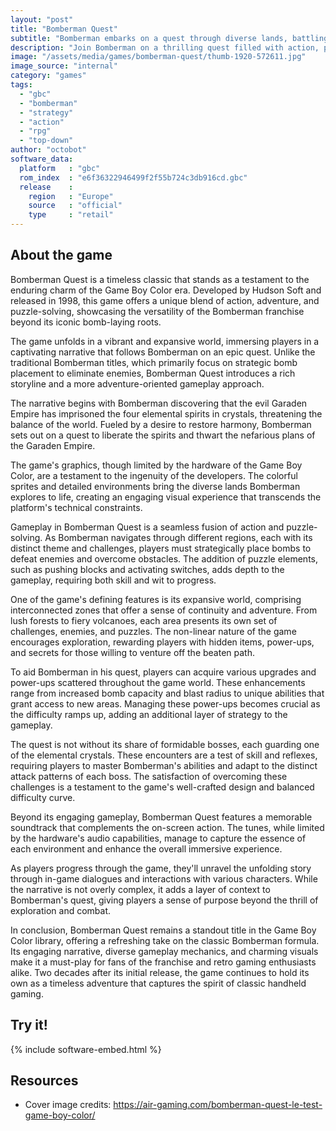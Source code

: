 ```yaml
---
layout: "post"
title: "Bomberman Quest"
subtitle: "Bomberman embarks on a quest through diverse lands, battling foes, solving puzzles, and collecting items in the captivating GBC adventure - Bomberman Quest."
description: "Join Bomberman on a thrilling quest filled with action, puzzles, and exploration in the Game Boy Color classic, \"Bomberman Quest\". Navigate diverse landscapes, defeat enemies, and uncover secrets as you embark on a journey like no other."
image: "/assets/media/games/bomberman-quest/thumb-1920-572611.jpg"
image_source: "internal"
category: "games"
tags:
  - "gbc"
  - "bomberman"
  - "strategy"
  - "action"
  - "rpg"
  - "top-down"
author: "octobot"
software_data:
  platform   : "gbc"
  rom_index  : "e6f36322946499f2f55b724c3db916cd.gbc"
  release    :
    region   : "Europe"
    source   : "official"
    type     : "retail"
---
```


## About the game

Bomberman Quest is a timeless classic that stands as a testament to the enduring charm of the Game Boy Color era. Developed by Hudson Soft and released in 1998, this game offers a unique blend of action, adventure, and puzzle-solving, showcasing the versatility of the Bomberman franchise beyond its iconic bomb-laying roots.

The game unfolds in a vibrant and expansive world, immersing players in a captivating narrative that follows Bomberman on an epic quest. Unlike the traditional Bomberman titles, which primarily focus on strategic bomb placement to eliminate enemies, Bomberman Quest introduces a rich storyline and a more adventure-oriented gameplay approach.

The narrative begins with Bomberman discovering that the evil Garaden Empire has imprisoned the four elemental spirits in crystals, threatening the balance of the world. Fueled by a desire to restore harmony, Bomberman sets out on a quest to liberate the spirits and thwart the nefarious plans of the Garaden Empire.

The game's graphics, though limited by the hardware of the Game Boy Color, are a testament to the ingenuity of the developers. The colorful sprites and detailed environments bring the diverse lands Bomberman explores to life, creating an engaging visual experience that transcends the platform's technical constraints.

Gameplay in Bomberman Quest is a seamless fusion of action and puzzle-solving. As Bomberman navigates through different regions, each with its distinct theme and challenges, players must strategically place bombs to defeat enemies and overcome obstacles. The addition of puzzle elements, such as pushing blocks and activating switches, adds depth to the gameplay, requiring both skill and wit to progress.

One of the game's defining features is its expansive world, comprising interconnected zones that offer a sense of continuity and adventure. From lush forests to fiery volcanoes, each area presents its own set of challenges, enemies, and puzzles. The non-linear nature of the game encourages exploration, rewarding players with hidden items, power-ups, and secrets for those willing to venture off the beaten path.

To aid Bomberman in his quest, players can acquire various upgrades and power-ups scattered throughout the game world. These enhancements range from increased bomb capacity and blast radius to unique abilities that grant access to new areas. Managing these power-ups becomes crucial as the difficulty ramps up, adding an additional layer of strategy to the gameplay.

The quest is not without its share of formidable bosses, each guarding one of the elemental crystals. These encounters are a test of skill and reflexes, requiring players to master Bomberman's abilities and adapt to the distinct attack patterns of each boss. The satisfaction of overcoming these challenges is a testament to the game's well-crafted design and balanced difficulty curve.

Beyond its engaging gameplay, Bomberman Quest features a memorable soundtrack that complements the on-screen action. The tunes, while limited by the hardware's audio capabilities, manage to capture the essence of each environment and enhance the overall immersive experience.

As players progress through the game, they'll unravel the unfolding story through in-game dialogues and interactions with various characters. While the narrative is not overly complex, it adds a layer of context to Bomberman's quest, giving players a sense of purpose beyond the thrill of exploration and combat.

In conclusion, Bomberman Quest remains a standout title in the Game Boy Color library, offering a refreshing take on the classic Bomberman formula. Its engaging narrative, diverse gameplay mechanics, and charming visuals make it a must-play for fans of the franchise and retro gaming enthusiasts alike. Two decades after its initial release, the game continues to hold its own as a timeless adventure that captures the spirit of classic handheld gaming.

## Try it!

{% include software-embed.html %}

## Resources

* Cover image credits: <https://air-gaming.com/bomberman-quest-le-test-game-boy-color/>

